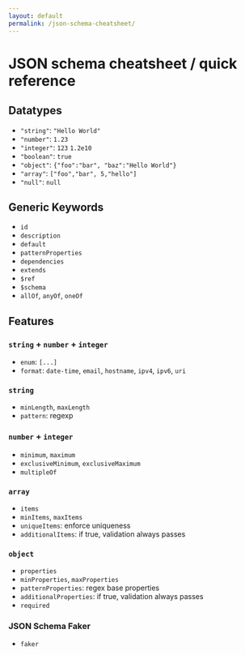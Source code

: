 ```yaml
---
layout: default
permalink: /json-schema-cheatsheet/
---
```


# JSON schema cheatsheet / quick reference

## Datatypes

* `"string"`: `"Hello World"`
* `"number"`: `1.23`
* `"integer"`: `123` `1.2e10`
* `"boolean"`: `true`
* `"object"`: `{"foo":"bar", "baz":"Hello World"}`
* `"array"`: `["foo","bar", 5,"hello"]`
* `"null"`: `null`

## Generic Keywords

* `id`
* `description`
* `default`
* `patternProperties`
* `dependencies`
* `extends`
* `$ref`
* `$schema`
* `allOf`, `anyOf`, `oneOf`

## Features

### `string` + `number` + `integer`
* `enum`: `[...]`
* `format`: `date-time`, `email`, `hostname`, `ipv4`, `ipv6`, `uri`

### `string`
* `minLength`, `maxLength`
* `pattern`: regexp

### `number` + `integer`
* `minimum`, `maximum`
* `exclusiveMinimum`, `exclusiveMaximum`
* `multipleOf`

### `array`
* `items`
* `minItems`, `maxItems`
* `uniqueItems`: enforce uniqueness
* `additionalItems`: if true, validation always passes

### `object`
* `properties`
* `minProperties`, `maxProperties`
* `patternProperties`: regex base properties
* `additionalProperties`: if true, validation always passes
* `required`

### JSON Schema Faker
* `faker`
